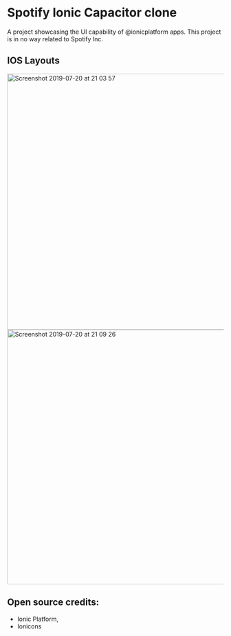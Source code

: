 # Spotify Ionic Capacitor clone
A project showcasing the UI capability of @ionicplatform apps. This project is in no way related to Spotify Inc.

## IOS Layouts
<img width="595" alt="Screenshot 2019-07-20 at 21 03 57" src="https://user-images.githubusercontent.com/22114609/61582320-03160500-ab32-11e9-83cb-685cf235eff9.png">

<img width="592" alt="Screenshot 2019-07-20 at 21 09 26" src="https://user-images.githubusercontent.com/22114609/61582381-cdbde700-ab32-11e9-878a-c2787398a5cc.png">



## Open source credits:
* Ionic Platform,
* Ionicons


